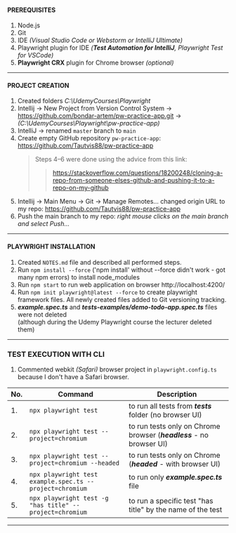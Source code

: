 #### PREREQUISITES

1. Node.js
2. Git
3. IDE _(Visual Studio Code or Webstorm or IntelliJ Ultimate)_
4. Playwright plugin for IDE _(**Test Automation for IntelliJ**, Playwright Test for VSCode)_
5. **Playwright CRX** plugin for Chrome browser _(optional)_

---

#### PROJECT CREATION

1. Created folders _C:\UdemyCourses\Playwright_
2. Intellij → New Project from Version Control System → https://github.com/bondar-artem/pw-practice-app.git →   
   _(C:\UdemyCourses\Playwright\pw-practice-app)_
3. IntelliJ → renamed `master` branch to `main`
4. Create empty GitHub repository `pw-practice-app`: https://github.com/Tautvis88/pw-practice-app
   > Steps 4–6 were done using the advice from this link:  
   >> https://stackoverflow.com/questions/18200248/cloning-a-repo-from-someone-elses-github-and-pushing-it-to-a-repo-on-my-github
5. Intellij → Main Menu → Git → Manage Remotes... changed origin URL to my repo: https://github.com/Tautvis88/pw-practice-app
6. Push the main branch to my repo: _right mouse clicks on the main branch and select Push..._

---

#### PLAYWRIGHT INSTALLATION

1. Created `NOTES.md` file and described all performed steps.
2. Run `npm install --force` ('npm install' without --force didn't work - got many npm errors) to install node_modules
3. Run `npm start` to run web application on browser http://localhost:4200/
4. Run `npm init playwright@latest --force` to create playwright framework files. All newly created files added to Git versioning tracking.
5. **_example.spec.ts_** and **_tests-examples/demo-todo-app.spec.ts_** files were not deleted  
   (although during the Udemy Playwright course the lecturer deleted them)

---

### TEST EXECUTION WITH CLI

1. Commented webkit _(Safari)_ browser project in `playwright.config.ts` because I don't have a Safari browser.

| No. | Command                                                  | Description                                                          |
|-----|----------------------------------------------------------|----------------------------------------------------------------------|
| 1.  | `npx playwright test`                                    | to run all tests from **_tests_** folder (no browser UI)             |
| 2.  | `npx playwright test --project=chromium`                 | to run tests only on Chrome browser (**_headless_** - no browser UI) |
| 3.  | `npx playwright test --project=chromium --headed`        | to run tests only on Chrome (**_headed_** - with browser UI)         |
| 4.  | `npx playwright test example.spec.ts --project=chromium` | to run only **_example.spec.ts_** file                               |
| 5.  | `npx playwright test -g "has title" --project=chromium`  | to run a specific test "has title" by the name of the test           |

---
